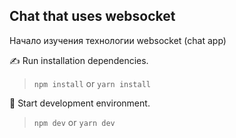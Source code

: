 ## Chat that uses websocket

Начало изучения технологии websocket (chat app)

✍ Run installation dependencies.<br />

> `npm install` or `yarn install` 

🏃 Start development environment.<br />

> `npm dev` or `yarn dev`
